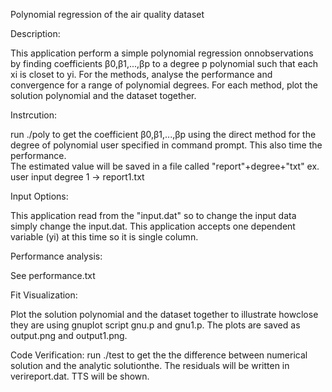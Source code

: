 

  Polynomial regression of the air quality dataset
  

  Description:
 
  This application perform a simple polynomial regression onnobservations 
  by finding coefficients β0,β1,...,βp to a degree p polynomial such that each xi is closet to yi. 
  For the methods, analyse the performance and convergence for a range of polynomial degrees.
  For each method, plot the solution polynomial and the dataset together.



  Instrcution:
    
  run ./poly to get the coefficient β0,β1,...,βp using the direct method for the degree 
  of polynomial user specified in command prompt. This also time the performance.  
  The estimated value will be saved in a file called "report"+degree+"txt"
  ex. user input degree 1 -> report1.txt


  Input Options:
 
  This application read from the "input.dat" so to change the input data simply change the input.dat.
  This application accepts one dependent variable (yi) at this time so it is single column. 


  Performance analysis:

  See performance.txt


  Fit Visualization:  

  Plot the solution polynomial and the dataset together to illustrate howclose 
  they are using gnuplot script gnu.p and gnu1.p. The plots are saved as 
  output.png and output1.png.   

  
  Code Verification:
  run ./test to get the the difference between numerical solution and the 
  analytic solutionthe. The residuals will be written in verireport.dat. TTS will be shown.

 


   

   

